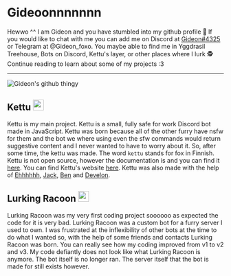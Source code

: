 # Gideoonnnnnnn

Hewwo ^^ I am Gideon and you have stumbled into my github profile 👀 If you would like to chat with me you can add me on Discord at [Gideon#4325](https://discord.com/users/524371727812263948) or Telegram at @Gideon_foxo. You maybe able to find me in Yggdrasil Treehouse, Bots on Discord, Kettu's layer, or other places where I lurk :detective: Continue reading to learn about some of my projects :3


--------------------------------

![Gideon's github thingy](https://github-readme-stats.vercel.app/api?username=Gideon-foxo&theme=vision-friendly-dark&show_icons=true)

## Kettu <img src="https://cdn.discordapp.com/avatars/667131062941384757/e5263d7ccc5527a39c31f9b44345a5ce.png?size=4096" width="25" height="25" />

Kettu is my main project. Kettu is a small, fully safe for work Discord bot made in JavaScript. Kettu was born because all of the other furry have nsfw for them and the bot we where using even the sfw commands would return suggestive content and I never wanted to have to worry about it. So, after some time, the kettu was made. The word `kettu` stands for fox in Finnish. Kettu is not open source, however the documentation is and you can find it [here](https://github.com/LachlanWalls/kettu-docs). You can find Kettu's website [here](https://kettu.cc/). Kettu was also made with the help of [Ehhhhhh](https://github.com/LachlanWalls), [Jack](https://github.com/Jack073), [Ben](https://github.com/Benricheson101) and [Develon](https://gitlab.com/Develon5543).

## Lurking Racoon <img src="https://cdn.discordapp.com/avatars/600669425263181850/e5ee8243d18f13ecae936b6b15de4445.png?size=4096" width="25" height="25" />

Lurking Racoon was my very first coding project soooooo as expected the code for it is very bad. Lurking Racoon was a custom bot for a furry server I used to own. I was frustrated at the inflexibility of other bots at the time to do what I wanted so, with the help of some friends and contacts Lurking Racoon was born. You can really see how my coding improved from v1 to v2 and v3. My code defiantly does not look like what Lurking Racoon is anymore. The bot itself is no longer ran. The server itself that the bot is made for still exists however. 


